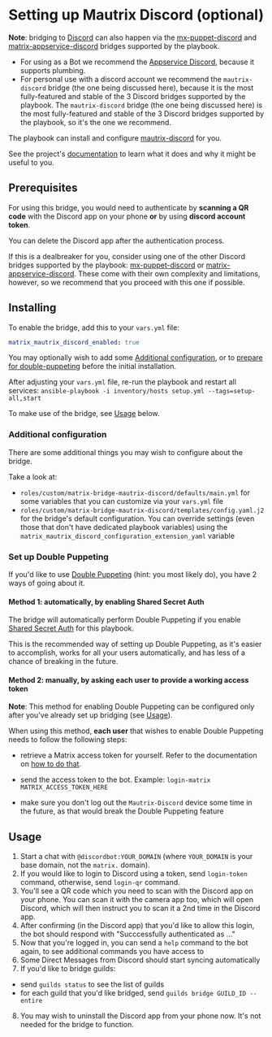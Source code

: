 # Setting up Mautrix Discord (optional)

**Note**: bridging to [Discord](https://discordapp.com/) can also happen via the [mx-puppet-discord](configuring-playbook-bridge-mx-puppet-discord.md) and [matrix-appservice-discord](configuring-playbook-bridge-appservice-discord.md) bridges supported by the playbook.
- For using as a Bot we recommend the [Appservice Discord](configuring-playbook-bridge-appservice-discord.md), because it supports plumbing.
- For personal use with a discord account we recommend the `mautrix-discord` bridge (the one being discussed here), because it is the most fully-featured and stable of the 3 Discord bridges supported by the playbook.
The `mautrix-discord` bridge (the one being discussed here) is the most fully-featured and stable of the 3 Discord bridges supported by the playbook, so it's the one we recommend.

The playbook can install and configure [mautrix-discord](https://github.com/mautrix/discord) for you.

See the project's [documentation](https://docs.mau.fi/bridges/go/discord/index.html) to learn what it does and why it might be useful to you.


## Prerequisites

For using this bridge, you would need to authenticate by **scanning a QR code** with the Discord app on your phone **or** by using **discord account token**.

You can delete the Discord app after the authentication process.

If this is a dealbreaker for you, consider using one of the other Discord bridges supported by the playbook: [mx-puppet-discord](configuring-playbook-bridge-mx-puppet-discord.md) or [matrix-appservice-discord](configuring-playbook-bridge-appservice-discord.md). These come with their own complexity and limitations, however, so we recommend that you proceed with this one if possible.


## Installing

To enable the bridge, add this to your `vars.yml` file:

```yaml
matrix_mautrix_discord_enabled: true
```

You may optionally wish to add some [Additional configuration](#additional-configuration), or to [prepare for double-puppeting](#set-up-double-puppeting) before the initial installation.

After adjusting your `vars.yml` file, re-run the playbook and restart all services: `ansible-playbook -i inventory/hosts setup.yml --tags=setup-all,start`

To make use of the bridge, see [Usage](#usage) below.


### Additional configuration

There are some additional things you may wish to configure about the bridge.

Take a look at:

- `roles/custom/matrix-bridge-mautrix-discord/defaults/main.yml` for some variables that you can customize via your `vars.yml` file
- `roles/custom/matrix-bridge-mautrix-discord/templates/config.yaml.j2` for the bridge's default configuration. You can override settings (even those that don't have dedicated playbook variables) using the `matrix_mautrix_discord_configuration_extension_yaml` variable


### Set up Double Puppeting

If you'd like to use [Double Puppeting](https://docs.mau.fi/bridges/general/double-puppeting.html) (hint: you most likely do), you have 2 ways of going about it.

#### Method 1: automatically, by enabling Shared Secret Auth

The bridge will automatically perform Double Puppeting if you enable [Shared Secret Auth](configuring-playbook-shared-secret-auth.md) for this playbook.

This is the recommended way of setting up Double Puppeting, as it's easier to accomplish, works for all your users automatically, and has less of a chance of breaking in the future.

#### Method 2: manually, by asking each user to provide a working access token

**Note**: This method for enabling Double Puppeting can be configured only after you've already set up bridging (see [Usage](#usage)).

When using this method, **each user** that wishes to enable Double Puppeting needs to follow the following steps:

- retrieve a Matrix access token for yourself. Refer to the documentation on [how to do that](obtaining-access-tokens.md).

- send the access token to the bot. Example: `login-matrix MATRIX_ACCESS_TOKEN_HERE`

- make sure you don't log out the `Mautrix-Discord` device some time in the future, as that would break the Double Puppeting feature


## Usage

1. Start a chat with `@discordbot:YOUR_DOMAIN` (where `YOUR_DOMAIN` is your base domain, not the `matrix.` domain).
2. If you would like to login to Discord using a token, send `login-token` command, otherwise, send `login-qr` command.
3. You'll see a QR code which you need to scan with the Discord app on your phone. You can scan it with the camera app too, which will open Discord, which will then instruct you to scan it a 2nd time in the Discord app.
4. After confirming (in the Discord app) that you'd like to allow this login, the bot should respond with "Succcessfully authenticated as ..."
5. Now that you're logged in, you can send a `help` command to the bot again, to see additional commands you have access to
6. Some Direct Messages from Discord should start syncing automatically
7. If you'd like to bridge guilds:
- send `guilds status` to see the list of guilds
- for each guild that you'd like bridged, send `guilds bridge GUILD_ID --entire`
8. You may wish to uninstall the Discord app from your phone now. It's not needed for the bridge to function.
